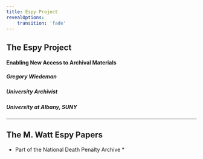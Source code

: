 ```yaml
---
title: Espy Project
revealOptions:
    transition: 'fade'
---
```


## The Espy Project

#### Enabling New Access to Archival Materials

##### Gregory Wiedeman
##### University Archivist
##### University at Albany, SUNY

---

## The M. Watt Espy Papers

* Part of the National Death Penalty Archive
	* 
